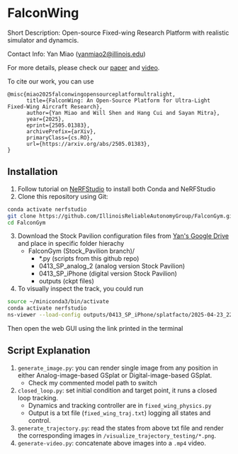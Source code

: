 # FalconWing

Short Description: Open-source Fixed-wing Research Platform with realistic simulator and dynamcis.

Contact Info: Yan Miao (yanmiao2@illinois.edu)

For more details, please check our [paper](https://arxiv.org/abs/2505.01383) and [video](https://www.youtube.com/watch?v=nB9Yot0wU6ohttps://www.youtube.com/watch?v=nB9Yot0wU6o).

To cite our work, you can use 
```
@misc{miao2025falconwingopensourceplatformultralight,
      title={FalconWing: An Open-Source Platform for Ultra-Light Fixed-Wing Aircraft Research}, 
      author={Yan Miao and Will Shen and Hang Cui and Sayan Mitra},
      year={2025},
      eprint={2505.01383},
      archivePrefix={arXiv},
      primaryClass={cs.RO},
      url={https://arxiv.org/abs/2505.01383}, 
}
```

## Installation

1. Follow tutorial on [NeRFStudio](https://docs.nerf.studio/quickstart/installation.html) to install both Conda and NeRFStudio
2. Clone this repository using Git:
```bash
conda activate nerfstudio
git clone https://github.com/IllinoisReliableAutonomyGroup/FalconGym.git
cd FalconGym
```
3. Download the Stock Pavilion configuration files from [Yan's Google Drive](https://drive.google.com/drive/folders/1jTHsK4VBWPVTSzpj2DqrC5h4JKxUhX1u?usp=sharing) and place in specific folder hierachy
    - FalconGym (Stock_Pavilion branch)/
        - *.py (scripts from this github repo)
        - 0413_SP_analog_2 (analog version Stock Pavilion)
        - 0413_SP_iPhone (digital version Stock Pavilion)
        - outputs (ckpt files)
4. To visually inspect the track, you could run
``` bash
source ~/miniconda3/bin/activate
conda activate nerfstudio
ns-viewer --load-config outputs/0413_SP_iPhone/splatfacto/2025-04-23_225512/config.yml
```
Then open the web GUI using the link printed in the terminal

## Script Explanation

1. `generate_image.py`: you can render single image from any position in either Analog-image-based GSplat or Digital-image-based GSplat.
    - Check my commented model path to switch
2. `closed_loop.py`: set initial condition and target point, it runs a closed loop tracking. 
    - Dynamics and tracking controller are in `fixed_wing_physics.py`
    - Output is a txt file (`fixed_wing_traj.txt`) logging all states and control.
3. `generate_trajectory.py`: read the states from above txt file and render the corresponding images in `/visualize_trajectory_testing/*.png`.
4. `generate-video.py`: concatenate above images into a `.mp4` video.
